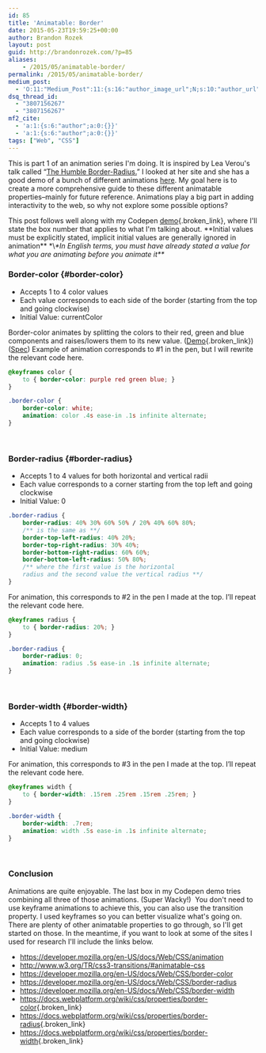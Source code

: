 ```yaml
---
id: 85
title: 'Animatable: Border'
date: 2015-05-23T19:59:25+00:00
author: Brandon Rozek
layout: post
guid: http://brandonrozek.com/?p=85
aliases:
    - /2015/05/animatable-border/
permalink: /2015/05/animatable-border/
medium_post:
  - 'O:11:"Medium_Post":11:{s:16:"author_image_url";N;s:10:"author_url";N;s:11:"byline_name";N;s:12:"byline_email";N;s:10:"cross_link";N;s:2:"id";N;s:21:"follower_notification";N;s:7:"license";N;s:14:"publication_id";N;s:6:"status";N;s:3:"url";N;}'
dsq_thread_id:
  - "3807156267"
  - "3807156267"
mf2_cite:
  - 'a:1:{s:6:"author";a:0:{}}'
  - 'a:1:{s:6:"author";a:0:{}}'
tags: ["Web", "CSS"]
---
```

This is part 1 of an animation series I'm doing. It is inspired by Lea Verou's talk called &#8220;[The Humble Border-Radius.](https://www.youtube.com/watch?v=JSaMl2OKjfQ)&#8221; I looked at her site and she has a good demo of a bunch of different animations [here](http://lea.verou.me/2011/10/animatable-a-css-transitions-gallery/). My goal here is to create a more comprehensive guide to these different animatable properties&#8211;mainly for future reference. Animations play a big part in adding interactivity to the web, so why not explore some possible options?

<!--more-->

This post follows well along with my Codepen [demo](http://codepen.io/brandonrozek/full/waWMWR/){.broken_link}, where I'll state the box number that applies to what I'm talking about. \*\*Initial values must be explicitly stated, implicit initial values are generally ignored in animation\*\* \*\\*\*In English terms, you must have already stated a value for what you are animating before you animate it\*\**

### Border-color {#border-color}

  * Accepts 1 to 4 color values
  * Each value corresponds to each side of the border (starting from the top and going clockwise)
  * Initial Value: currentColor

Border-color animates by splitting the colors to their red, green and blue components and raises/lowers them to its new value. ([Demo](http://codepen.io/brandonrozek/pen/PqzPMe){.broken_link}) ([Spec](http://www.w3.org/TR/css3-transitions/#animtype-color)) Example of animation corresponds to #1 in the pen, but I will rewrite the relevant code here.

```css
@keyframes color {
    to { border-color: purple red green blue; }
}

.border-color {
    border-color: white;
    animation: color .4s ease-in .1s infinite alternate;
}
```

 

### Border-radius {#border-radius}

  * Accepts 1 to 4 values for both horizontal and vertical radii
  * Each value corresponds to a corner starting from the top left and going clockwise
  * Initial Value: 0

```css
.border-radius {
    border-radius: 40% 30% 60% 50% / 20% 40% 60% 80%;
    /** is the same as **/
    border-top-left-radius: 40% 20%;
    border-top-right-radius: 30% 40%;
    border-bottom-right-radius: 60% 60%;
    border-bottom-left-radius: 50% 80%;
    /** where the first value is the horizontal
    radius and the second value the vertical radius **/
}
```

For animation, this corresponds to #2 in the pen I made at the top. I&#8217;ll repeat the relevant code here.

```css
@keyframes radius {
    to { border-radius: 20%; }
}

.border-radius {
    border-radius: 0;
    animation: radius .5s ease-in .1s infinite alternate;
}
```

 

### Border-width {#border-width}

  * Accepts 1 to 4 values
  * Each value corresponds to a side of the border (starting from the top and going clockwise)
  * Initial Value: medium

For animation, this corresponds to #3 in the pen I made at the top. I&#8217;ll repeat the relevant code here.

```css
@keyframes width {
    to { border-width: .15rem .25rem .15rem .25rem; }
}

.border-width {
    border-width: .7rem;
    animation: width .5s ease-in .1s infinite alternate;
}
```

 

### Conclusion

Animations are quite enjoyable. The last box in my Codepen demo tries combining all three of those animations. (Super Wacky!)  You don't need to use keyframe animations to achieve this, you can also use the transition property. I used keyframes so you can better visualize what's going on. There are plenty of other animatable properties to go through, so I'll get started on those. In the meantime, if you want to look at some of the sites I used for research I'll include the links below. 
- <https://developer.mozilla.org/en-US/docs/Web/CSS/animation> 
- <http://www.w3.org/TR/css3-transitions/#animatable-css> 
- <https://developer.mozilla.org/en-US/docs/Web/CSS/border-color> 
- <https://developer.mozilla.org/en-US/docs/Web/CSS/border-radius> 
- <https://developer.mozilla.org/en-US/docs/Web/CSS/border-width> 
- <https://docs.webplatform.org/wiki/css/properties/border-color>{.broken_link} 
- <https://docs.webplatform.org/wiki/css/properties/border-radius>{.broken_link} 
- <https://docs.webplatform.org/wiki/css/properties/border-width>{.broken_link}
